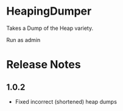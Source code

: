 # HeapingDumper
Takes a Dump of the Heap variety.

Run as admin

# Release Notes
## 1.0.2
* Fixed incorrect (shortened) heap dumps  
